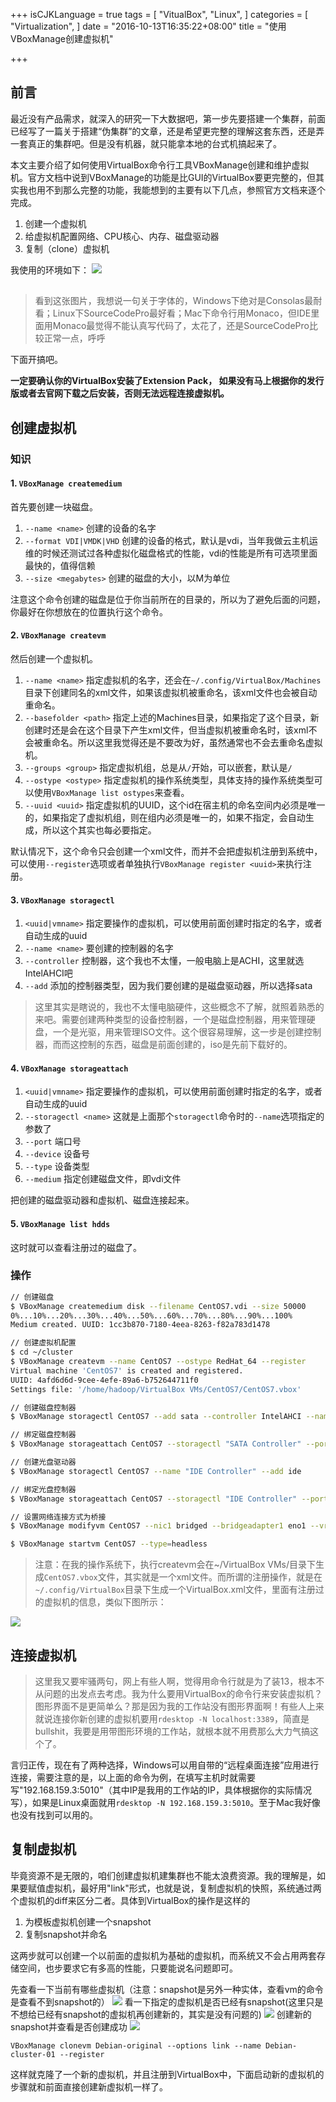 +++
isCJKLanguage = true
tags = [
  "VitualBox",
  "Linux",
]
categories = [
  "Virtualization",
]
date = "2016-10-13T16:35:22+08:00"
title = "使用VBoxManage创建虚拟机"

+++

## 前言

最近没有产品需求，就深入的研究一下大数据吧，第一步先要搭建一个集群，前面已经写了一篇关于搭建“伪集群”的文章，还是希望更完整的理解这套东西，还是弄一套真正的集群吧。但是没有机器，就只能拿本地的台式机搞起来了。

本文主要介绍了如何使用VirtualBox命令行工具VBoxManage创建和维护虚拟机。官方文档中说到VBoxManage的功能是比GUI的VirtualBox要更完整的，但其实我也用不到那么完整的功能，我能想到的主要有以下几点，参照官方文档来逐个完成。

1. 创建一个虚拟机
2. 给虚拟机配置网络、CPU核心、内存、磁盘驱动器
3. 复制（clone）虚拟机

我使用的环境如下：
![](http://7xn2pe.com1.z0.glb.clouddn.com/machine.png)

##
> 看到这张图片，我想说一句关于字体的，Windows下绝对是Consolas最耐看；Linux下SourceCodePro最好看；Mac下命令行用Monaco，但IDE里面用Monaco最觉得不能认真写代码了，太花了，还是SourceCodePro比较正常一点，呼呼

下面开搞吧。

**一定要确认你的VirtualBox安装了Extension Pack， 如果没有马上根据你的发行版或者去官网下载之后安装，否则无法远程连接虚拟机。**

## 创建虚拟机

### 知识

#### 1. `VBoxManage createmedium`

首先要创建一块磁盘。

1. `--name <name>` 创建的设备的名字
2. `--format VDI|VMDK|VHD` 创建的设备的格式，默认是vdi，当年我做云主机运维的时候还测试过各种虚拟化磁盘格式的性能，vdi的性能是所有可选项里面最快的，值得信赖
3. `--size <megabytes>` 创建的磁盘的大小，以M为单位

注意这个命令创建的磁盘是位于你当前所在的目录的，所以为了避免后面的问题，你最好在你想放在的位置执行这个命令。

#### 2. `VBoxManage createvm`

然后创建一个虚拟机。

1. `--name <name>` 指定虚拟机的名字，还会在`~/.config/VirtualBox/Machines`目录下创建同名的xml文件，如果该虚拟机被重命名，该xml文件也会被自动重命名。
2. `--basefolder <path>` 指定上述的Machines目录，如果指定了这个目录，新创建时还是会在这个目录下产生xml文件，但当虚拟机被重命名时，该xml不会被重命名。所以这里我觉得还是不要改为好，虽然通常也不会去重命名虚拟机。
3. `--groups <group>` 指定虚拟机组，总是从`/`开始，可以嵌套，默认是`/`
4. `--ostype <ostype>` 指定虚拟机的操作系统类型，具体支持的操作系统类型可以使用`VBoxManage list ostypes`来查看。
5. `--uuid <uuid>` 指定虚拟机的UUID，这个id在宿主机的命名空间内必须是唯一的，如果指定了虚拟机组，则在组内必须是唯一的，如果不指定，会自动生成，所以这个其实也每必要指定。

默认情况下，这个命令只会创建一个xml文件，而并不会把虚拟机注册到系统中，可以使用`--register`选项或者单独执行`VBoxManage register <uuid>`来执行注册。

#### 3. `VBoxManage storagectl`

1. `<uuid|vmname>` 指定要操作的虚拟机，可以使用前面创建时指定的名字，或者自动生成的uuid
2. `--name <name>` 要创建的控制器的名字
3. `--controller` 控制器，这个我也不太懂，一般电脑上是ACHI，这里就选IntelAHCI吧
4. `--add` 添加的控制器类型，因为我们要创建的是磁盘驱动器，所以选择sata

> 这里其实是瞎说的，我也不太懂电脑硬件，这些概念不了解，就照着熟悉的来吧。需要创建两种类型的设备控制器，一个是磁盘控制器，用来管理硬盘，一个是光驱，用来管理ISO文件。这个很容易理解，这一步是创建控制器，而而这控制的东西，磁盘是前面创建的，iso是先前下载好的。

#### 4. `VBoxManage storageattach`

1. `<uuid|vmname>` 指定要操作的虚拟机，可以使用前面创建时指定的名字，或者自动生成的uuid
2. `--storagectl <name>` 这就是上面那个`storagectl`命令时的`--name`选项指定的参数了
3. `--port` 端口号
4. `--device` 设备号
5. `--type` 设备类型
6. `--medium` 指定创建磁盘文件，即vdi文件


把创建的磁盘驱动器和虚拟机、磁盘连接起来。

#### 5. `VBoxManage list hdds`

这时就可以查看注册过的磁盘了。


### 操作

```bash
// 创建磁盘
$ VBoxManage createmedium disk --filename CentOS7.vdi --size 50000
0%...10%...20%...30%...40%...50%...60%...70%...80%...90%...100%
Medium created. UUID: 1cc3b870-7180-4eea-8263-f82a783d1478

// 创建虚拟机配置
$ cd ~/cluster
$ VBoxManage createvm --name CentOS7 --ostype RedHat_64 --register
Virtual machine 'CentOS7' is created and registered.
UUID: 4afd6d6d-9cee-4efe-89a6-b752644711f0
Settings file: '/home/hadoop/VirtualBox VMs/CentOS7/CentOS7.vbox'

// 创建磁盘控制器
$ VBoxManage storagectl CentOS7 --add sata --controller IntelAHCI --name "SATA Controller"

// 绑定磁盘控制器
$ VBoxManage storageattach CentOS7 --storagectl "SATA Controller" --port 0 --device 0 --type hdd --medium CentOS7.vdi

// 创建光盘驱动器
$ VBoxManage storagectl CentOS7 --name "IDE Controller" --add ide

// 绑定光盘控制器
$ VBoxManage storageattach CentOS7 --storagectl "IDE Controller" --port 0 --device 0 --type dvddrive --medium ~/Downloads/CentOS-7-x86_64-Minimal-1511.iso

// 设置网络连接方式为桥接
$ VBoxManage modifyvm CentOS7 --nic1 bridged --bridgeadapter1 eno1 --vrde on --vrdeaddress 0.0.0.0 --vrdeport 5010 --memory 1024 --cpus 1

$ VBoxManage startvm CentOS7 --type=headless

```

> 注意：在我的操作系统下，执行createvm会在~/VirtualBox VMs/目录下生成`CentOS7.vbox`文件，其实就是一个xml文件。而所谓的注册操作，就是在`~/.config/VirtualBox`目录下生成一个VirtualBox.xml文件，里面有注册过的虚拟机的信息，类似下图所示：

![](http://7xn2pe.com1.z0.glb.clouddn.com/virtualbox.png)


## 连接虚拟机

> 这里我又要牢骚两句，网上有些人啊，觉得用命令行就是为了装13，根本不从问题的出发点去考虑。我为什么要用VirtualBox的命令行来安装虚拟机？图形界面不是更简单么？那是因为我的工作站没有图形界面啊！有些人上来就说连接你新创建的虚拟机要用`rdesktop -N localhost:3389`，简直是bullshit，我要是用带图形环境的工作站，就根本就不用费那么大力气搞这个了。

言归正传，现在有了两种选择，Windows可以用自带的“远程桌面连接”应用进行连接，需要注意的是，以上面的命令为例，在填写主机时就需要写"192.168.159.3:5010"（其中IP是我用的工作站的IP，具体根据你的实际情况写），如果是Linux桌面就用`rdesktop -N 192.168.159.3:5010`。至于Mac我好像也没有找到可以用的。

## 复制虚拟机

毕竟资源不是无限的，咱们创建虚拟机建集群也不能太浪费资源。我的理解是，如果要赋值虚拟机，最好用"link"形式，也就是说，复制虚拟机的快照，系统通过两个虚拟机的diff来区分二者。具体到VirtualBox的操作是这样的

1. 为模板虚拟机创建一个snapshot
2. 复制snapshot并命名

这两步就可以创建一个以前面的虚拟机为基础的虚拟机，而系统又不会占用两套存储空间，也步要求它有多高的性能，只要能说名问题即可。

先查看一下当前有哪些虚拟机（注意：snapshot是另外一种实体，查看vm的命令是查看不到snapshot的）
![](http://ww1.sinaimg.cn/large/65e4f1e6gw1f8v1dqo36oj20yw05etat.jpg)
看一下指定的虚拟机是否已经有snapshot(这里只是不想给已经有snapshot的虚拟机再创建新的，其实是没有问题的)
![](http://ww1.sinaimg.cn/large/65e4f1e6gw1f8v1ffm5tcj216002omy7.jpg)
创建新的snapshot并查看是否创建成功
![](http://ww1.sinaimg.cn/large/65e4f1e6gw1f8v1ig2xsuj21kw07en04.jpg)

`VBoxManage clonevm Debian-original --options link --name Debian-cluster-01 --register`

这样就克隆了一个新的虚拟机，并且注册到VirtualBox中，下面启动新的虚拟机的步骤就和前面直接创建新虚拟机一样了。 

